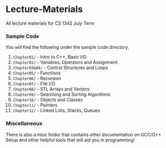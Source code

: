 # Lecture-Materials

All lecture materials for CS 1342 July Term

### Sample Code

You will find the following under the sample code directory.

1. `Chapter01/` - Intro to C++, Basic I/O
2. `Chapter02/` - Variables, Operators and Assignment
3. `Chapter03&04/` - Control Structures and Loops
4. `Chapter05/` - Functions
5. `Chapter06/` - Recursion
6. `Chapter07/` - File I/O
7. `Chapter08/` - STL Arrays and Vectors
8. `Chapter09/` - Searching and Sorting Algorithms
9. `Chapter10/` - Objects and Classes
10. `Chapter11/` - Pointers
11. `Chapter12/` - Linked Lists, Stacks, Queues

### Miscellaneous

There is also a misc folder that contains other documentation on GCC/G++ Setup and other helpful tools that will aid you in programming!
